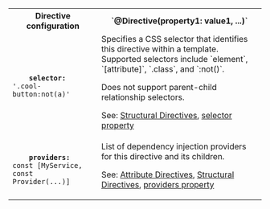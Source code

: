 <table id="directive-configuration">

<tr>
  <th>Directive configuration</th>
  <th markdown="1">
    `@Directive(property1: value1, ...)`
  </th>
</tr>

<tr>
  <td class="nowrap"><code class="prettyprint lang-dart">
    <b>selector:</b> '.cool-button:not(a)'
  </code></td>
  <td markdown="1">
  Specifies a CSS selector that identifies this directive within a template. Supported selectors include `element`, `[attribute]`, `.class`, and `:not()`.

  Does not support parent-child relationship selectors.

  See: [Structural Directives](/angular/guide/structural-directives),
  [selector property](/angular/api/angular2.core/Directive/selector)
  </td>
</tr>

<tr>
  <td class="nowrap"><code class="prettyprint lang-dart">
    <b>providers:</b> const [MyService, const Provider(...)]
  </code></td>
  <td markdown="1">
  List of dependency injection providers for this directive and its children.

  See:
  [Attribute Directives](/angular/guide/attribute-directives),
  [Structural Directives](/angular/guide/structural-directives),
  [providers property](/angular/api/angular2.core/Directive/providers)
  </td>
</tr>

</table>
